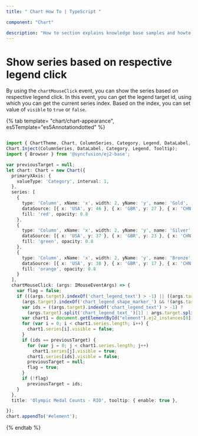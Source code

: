 ```yaml
---
title: " Chart How To | TypeScript "

component: "Chart"

description: "How to section explains knowledge base samples and howto access different types properties and events of the chart."
---
```


# Show series based on respective legend click

By using the `chartMouseClick` event, you can show the series based on respective legend click. In this event, you can get the legend target id, using which you can get the current series index. Based on the index, you can set value of `visible` to `true` or `false`.

{% tab template= "chart/chart-appearance", es5Template="es5Annotationdotted" %}

```typescript

import { ChartTheme, Chart, ColumnSeries, Category, Legend, DataLabel, Tooltip, ILoadedEventArgs, IMouseEventArgs } from '@syncfusion/ej2-charts';
Chart.Inject(ColumnSeries, DataLabel, Category, Legend, Tooltip);
import { Browser } from '@syncfusion/ej2-base';

var previousTarget = null;
let chart: Chart = new Chart({
  primaryXAxis: {
    valueType: 'Category', interval: 1,
  },
  series: [
    {
      type: 'Column', xName: 'x', width: 2, yName: 'y', name: 'Gold',
      dataSource: [{ x: 'USA', y: 46 }, { x: 'GBR', y: 27 }, { x: 'CHN', y: 26 }], animation: { enable: false },
      fill: 'red', opacity: 0.8
    },
    {
      type: 'Column', xName: 'x', width: 2, yName: 'y', name: 'Silver',
      dataSource: [{ x: 'USA', y: 37 }, { x: 'GBR', y: 23 }, { x: 'CHN', y: 18 }], animation: { enable: false },
      fill: 'green', opacity: 0.8
    },
    {
      type: 'Column', xName: 'x', width: 2, yName: 'y', name: 'Bronze',
      dataSource: [{ x: 'USA', y: 38 }, { x: 'GBR', y: 17 }, { x: 'CHN', y: 26 }], animation: { enable: false },
      fill: 'orange', opacity: 0.8
    }
  ],
  chartMouseClick: (args: IMouseEventArgs) => {
    var flag = false;
    if (((args.target).indexOf('chart_legend_text') > -1) || ((args.target).indexOf('chart_legend_shape') > -1) ||
      (args.target).indexOf('chart_legend_shape_marker_') && !(args.target).indexOf('chart_legend_element')) {
      var ids = ((args.target).indexOf('chart_legend_text') > -1) ?
        (args.target).split('chart_legend_text_')[1] : args.target.split('chart_legend_shape_marker_')[1] || args.target.split('chart_legend_shape_')[1];
      var chart1 = document.getElementById("element").ej2_instances[0];
      for (var i = 0; i < chart1.series.length; i++) {
        chart1.series[i].visible = false;
      }
      if (ids == previousTarget) {
        for (var j = 0; j < chart1.series.length; j++)
          chart1.series[j].visible = true;
        chart1.series[ids].visible = false;
        previousTarget = null;
        flag = true;
      }
      if (!flag)
        previousTarget = ids;
    }
  },
  title: 'Olympic Medal Counts - RIO', tooltip: { enable: true },

});
chart.appendTo('#element');

```

{% endtab %}